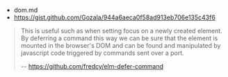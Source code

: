 - dom.md
- https://gist.github.com/Gozala/944a6aeca0f58ad913eb706e135c43f6

>This is useful such as when setting focus on a newly created element. By deferring a command this way we can be sure that the element is mounted in the browser's DOM and can be found and manipulated by javascript code triggered by commands sent over a port.
>
>-- https://github.com/fredcy/elm-defer-command
